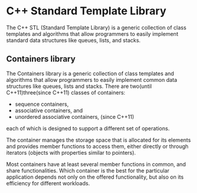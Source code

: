 # C++ Standard Template Library
The C++ STL (Standard Template Library) is a generic collection of class templates and
algorithms that allow programmers to easily implement standard data structures like
queues, lists, and stacks.

## Containers library
The Containers library is a generic collection of class templates and algorithms that allow programmers to easily implement common data structures like queues, lists and stacks. There are two(until C++11)three(since C++11) classes of containers:

- sequence containers,
- associative containers, and
- unordered associative containers, (since C++11)

each of which is designed to support a different set of operations.

The container manages the storage space that is allocated for its elements and provides member functions to access them, either directly or through iterators (objects with properties similar to pointers).

Most containers have at least several member functions in common, and share functionalities. Which container is the best for the particular application depends not only on the offered functionality, but also on its efficiency for different workloads.
